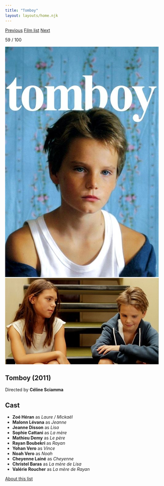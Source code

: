 ```yaml
---
title: "Tomboy"
layout: layouts/home.njk
---
```


<nav class="films">
  <a class="prev" href="../micmacs">Previous</a>
  <a href="../">Film list</a>
  <a class="next" href="../all-is-lost">Next</a>
</nav>

<p>59 / 100</p>

<article class="film">
  <img class="poster" src="../films/posters/tomboy.jpg" alt="">
  <img class="backdrop" src="../films/backdrops/tomboy.jpg" alt="">

  <h1>Tomboy (2011)</h1>

  <p class="director">
    Directed by <strong>Céline Sciamma</strong>
  </p>


  <h2>
    Cast
  </h2>
  <ul>
    <li><strong>Zoé Héran</strong> as <em>Laure / Mickaël</em></li>
<li><strong>Malonn Lévana</strong> as <em>Jeanne</em></li>
<li><strong>Jeanne Disson</strong> as <em>Lisa</em></li>
<li><strong>Sophie Cattani</strong> as <em>La mère</em></li>
<li><strong>Mathieu Demy</strong> as <em>Le père</em></li>
<li><strong>Rayan Boubekri</strong> as <em>Rayan</em></li>
<li><strong>Yohan Vero</strong> as <em>Vince</em></li>
<li><strong>Noah Vero</strong> as <em>Noah</em></li>
<li><strong>Cheyenne Lainé</strong> as <em>Cheyenne</em></li>
<li><strong>Christel Baras</strong> as <em>La mère de Lisa</em></li>
<li><strong>Valérie Roucher</strong> as <em>La mère de Rayan</em></li>
  </ul>
</article>
<footer>
  <a href="../about">About this list</a>
</footer>

